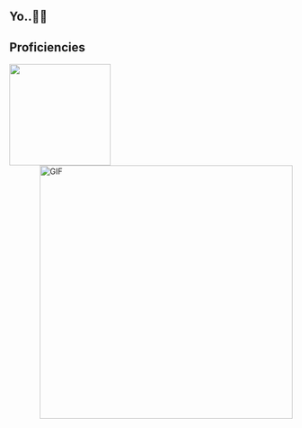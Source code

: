 <h2>
  <span>Yo..🤘🏼<span> 

</h2>
  <h2>Proficiencies</h2>
 <div class="flex">
    <div algin="left">
           <img src="https://skillicons.dev/icons?i=git,kubernetes,docker,c,vim&theme=dark" width="180"/>
    </div>
<img align="right" alt="GIF" src="https://media.tenor.com/wyi8Ow2YP6UAAAAd/maja-aaya.gif" width=450 class="magrin-top: -5px" />
    </div>
